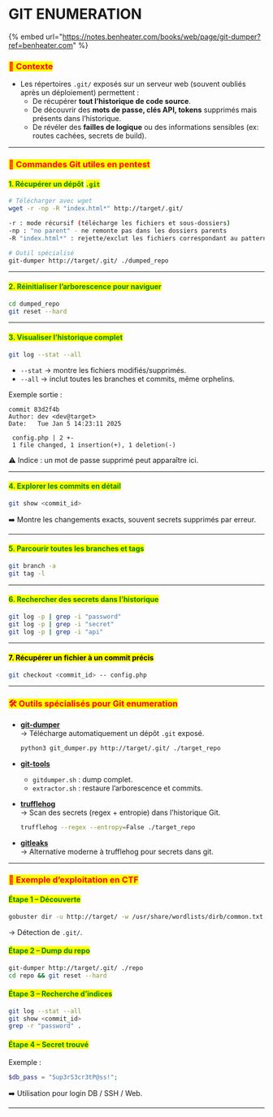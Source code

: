 # GIT ENUMERATION

{% embed url="https://notes.benheater.com/books/web/page/git-dumper?ref=benheater.com" %}

### <mark style="color:red;">🧩 Contexte</mark>

* Les répertoires `.git/` exposés sur un serveur web (souvent oubliés après un déploiement) permettent :
  * De récupérer **tout l’historique de code source**.
  * De découvrir des **mots de passe, clés API, tokens** supprimés mais présents dans l’historique.
  * De révéler des **failles de logique** ou des informations sensibles (ex: routes cachées, secrets de build).

***

### <mark style="color:red;">🔎 Commandes Git utiles en pentest</mark>

#### <mark style="color:green;">1. Récupérer un dépôt</mark> <mark style="color:green;"></mark><mark style="color:green;">`.git`</mark>

```sh
# Télécharger avec wget
wget -r -np -R "index.html*" http://target/.git/

-r : mode récursif (télécharge les fichiers et sous-dossiers)
-np : "no parent" - ne remonte pas dans les dossiers parents
-R "index.html*" : rejette/exclut les fichiers correspondant au pattern "index.html*"

# Outil spécialisé
git-dumper http://target/.git/ ./dumped_repo
```

***

#### <mark style="color:green;">2. Réinitialiser l’arborescence pour naviguer</mark>

```bash
cd dumped_repo
git reset --hard
```

***

#### <mark style="color:green;">3. Visualiser l’historique complet</mark>

```bash
git log --stat --all
```

* `--stat` → montre les fichiers modifiés/supprimés.
* `--all` → inclut toutes les branches et commits, même orphelins.

Exemple sortie :

```
commit 83d2f4b
Author: dev <dev@target>
Date:   Tue Jan 5 14:23:11 2025

 config.php | 2 +-
 1 file changed, 1 insertion(+), 1 deletion(-)
```

⚠️ Indice : un mot de passe supprimé peut apparaître ici.

***

#### <mark style="color:green;">4. Explorer les commits en détail</mark>

```bash
git show <commit_id>
```

➡️ Montre les changements exacts, souvent secrets supprimés par erreur.

***

#### <mark style="color:green;">5. Parcourir toutes les branches et tags</mark>

```bash
git branch -a
git tag -l
```

***

#### <mark style="color:green;">6. Rechercher des secrets dans l’historique</mark>

```bash
git log -p | grep -i "password"
git log -p | grep -i "secret"
git log -p | grep -i "api"
```

***

#### <mark style="color:$danger;">7. Récupérer un fichier à un commit précis</mark>

```bash
git checkout <commit_id> -- config.php
```

***

### <mark style="color:red;">🛠 Outils spécialisés pour Git enumeration</mark>

*   [**git-dumper**](https://github.com/arthaud/git-dumper)\
    → Télécharge automatiquement un dépôt `.git` exposé.

    ```bash
    python3 git_dumper.py http://target/.git/ ./target_repo
    ```
* [**git-tools**](https://github.com/internetwache/GitTools)
  * `gitdumper.sh` : dump complet.
  * `extractor.sh` : restaure l’arborescence et commits.
*   [**trufflehog**](https://github.com/trufflesecurity/trufflehog)\
    → Scan des secrets (regex + entropie) dans l’historique Git.

    ```bash
    trufflehog --regex --entropy=False ./target_repo
    ```
* [**gitleaks**](https://github.com/gitleaks/gitleaks)\
  → Alternative moderne à trufflehog pour secrets dans git.

***

### <mark style="color:red;">📂 Exemple d’exploitation en CTF</mark>

#### <mark style="color:green;">Étape 1 – Découverte</mark>

```bash
gobuster dir -u http://target/ -w /usr/share/wordlists/dirb/common.txt
```

→ Détection de `.git/`.

#### <mark style="color:green;">Étape 2 – Dump du repo</mark>

```bash
git-dumper http://target/.git/ ./repo
cd repo && git reset --hard
```

#### <mark style="color:green;">Étape 3 – Recherche d’indices</mark>

```bash
git log --stat --all
git show <commit_id>
grep -r "password" .
```

#### <mark style="color:green;">Étape 4 – Secret trouvé</mark>

Exemple :

```php
$db_pass = "Sup3rS3cr3tP@ss!";
```

➡️ Utilisation pour login DB / SSH / Web.

***
